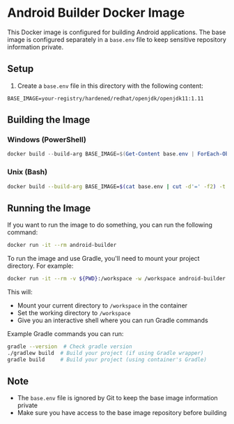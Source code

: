 # Android Builder Docker Image

This Docker image is configured for building Android applications. The base image is configured separately in a `base.env` file to keep sensitive repository information private.

## Setup

1. Create a `base.env` file in this directory with the following content:
```
BASE_IMAGE=your-registry/hardened/redhat/openjdk/openjdk11:1.11
```

## Building the Image

### Windows (PowerShell)
```powershell
docker build --build-arg BASE_IMAGE=$(Get-Content base.env | ForEach-Object { $_.Split('=')[1] }) -t android-builder .
```

### Unix (Bash)
```bash
docker build --build-arg BASE_IMAGE=$(cat base.env | cut -d'=' -f2) -t android-builder .
```

## Running the Image

If you want to run the image to do something, you can run the following command:

```bash
docker run -it --rm android-builder
```

To run the image and use Gradle, you'll need to mount your project directory. For example:

```bash
docker run -it --rm -v ${PWD}:/workspace -w /workspace android-builder
```

This will:
- Mount your current directory to `/workspace` in the container
- Set the working directory to `/workspace`
- Give you an interactive shell where you can run Gradle commands

Example Gradle commands you can run:
```bash
gradle --version  # Check gradle version
./gradlew build  # Build your project (if using Gradle wrapper)
gradle build     # Build your project (using container's Gradle)
```

## Note
- The `base.env` file is ignored by Git to keep the base image information private
- Make sure you have access to the base image repository before building
